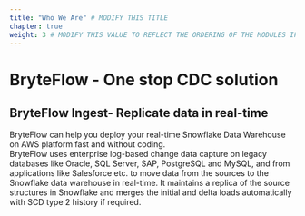 ```yaml
---
title: "Who We Are" # MODIFY THIS TITLE
chapter: true
weight: 3 # MODIFY THIS VALUE TO REFLECT THE ORDERING OF THE MODULES IF APPLICABLE
---
```


# **BryteFlow - One stop CDC solution** <!-- MODIFY THIS HEADING TO REFLECT THE PROBLEM THE WORKSHOP IS ADDRESSING -->

## BryteFlow Ingest- Replicate data in real-time <!-- MODIFY THIS SUBHEADING -->
BryteFlow can help you deploy your real-time Snowflake  Data Warehouse on AWS platform fast and without coding.  
BryteFlow uses enterprise log-based change data capture on legacy databases like Oracle, SQL Server, SAP, PostgreSQL and MySQL, and from applications like Salesforce etc. to move data from the sources to the Snowflake data warehouse in real-time. It maintains a replica of the source structures in Snowflake and merges the initial and delta loads automatically with SCD type 2 history if required.

